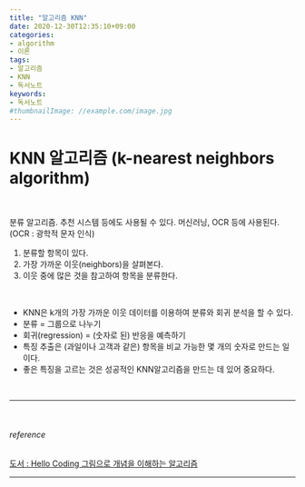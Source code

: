 ```yaml
---
title: "알고리즘 KNN"
date: 2020-12-30T12:35:10+09:00
categories:
- algorithm
- 이론
tags:
- 알고리즘
- KNN
- 독서노트
keywords:
- 독서노트
#thumbnailImage: //example.com/image.jpg
---
```


<!--more-->
# KNN 알고리즘 (k-nearest neighbors algorithm)

&nbsp;

분류 알고리즘. 추천 시스템 등에도 사용될 수 있다. 머신러닝, OCR 등에 사용된다.   
(OCR : 광학적 문자 인식)

1. 분류할 항목이 있다.
2. 가장 가까운 이웃(neighbors)을 살펴본다.
3. 이웃 중에 많은 것을 참고하여 항목을 분류한다.

&nbsp;

- KNN은 k개의 가장 가까운 이웃 데이터를 이용하여 분류와 회귀 분석을 할 수 있다.
- 분류 = 그룹으로 나누기
- 회귀(regression) = (숫자로 된) 반응을 예측하기
- 특징 추출은 (과일이나 고객과 같은) 항목을 비교 가능한 몇 개의 숫자로 만드는 일이다.
- 좋은 특징을 고르는 것은 성공적인 KNN알고리즘을 만드는 데 있어 중요하다.


&nbsp;

-----

&nbsp;

###### reference
[도서 : Hello Coding 그림으로 개념을 이해하는 알고리즘](https://book.naver.com/bookdb/book_detail.nhn?bid=11823284)


-----